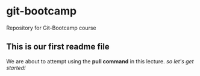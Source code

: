 # git-bootcamp
Repository for Git-Bootcamp course
## This is our first readme file
We are about to attempt using the **pull command** in this lecture.
*so let's get started!*
